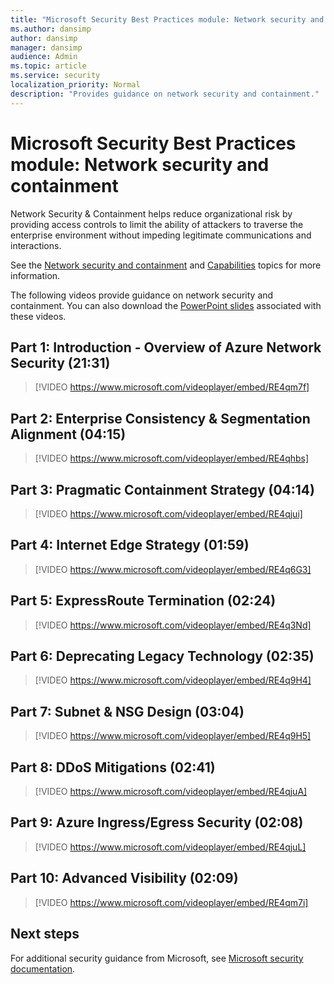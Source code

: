 ```yaml
---
title: "Microsoft Security Best Practices module: Network security and containment"
ms.author: dansimp
author: dansimp
manager: dansimp
audience: Admin
ms.topic: article
ms.service: security
localization_priority: Normal
description: "Provides guidance on network security and containment."
---
```


# Microsoft Security Best Practices module: Network security and containment
Network Security & Containment helps reduce organizational risk by providing access controls to limit the ability of attackers to traverse the enterprise environment without impeding legitimate communications and interactions. 

See the [Network security and containment](network-security-containment.md) and [Capabilities](network-containment-capabilities.md) topics for more information.

The following videos provide guidance on network security and containment. You can also download the [PowerPoint slides](/microsoft-365/downloads/security-compass-presentation.pptx) associated with these videos.

## Part 1: Introduction - Overview of Azure Network Security (21:31)
> [!VIDEO https://www.microsoft.com/videoplayer/embed/RE4qm7f]

## Part 2: Enterprise Consistency & Segmentation Alignment (04:15)
> [!VIDEO https://www.microsoft.com/videoplayer/embed/RE4qhbs]

## Part 3: Pragmatic Containment Strategy (04:14)
> [!VIDEO https://www.microsoft.com/videoplayer/embed/RE4qjui]

## Part 4: Internet Edge Strategy (01:59)
> [!VIDEO https://www.microsoft.com/videoplayer/embed/RE4q6G3]

## Part 5: ExpressRoute Termination (02:24)
> [!VIDEO https://www.microsoft.com/videoplayer/embed/RE4q3Nd]

## Part 6: Deprecating Legacy Technology (02:35)
> [!VIDEO https://www.microsoft.com/videoplayer/embed/RE4q9H4]

## Part 7: Subnet & NSG Design (03:04)
> [!VIDEO https://www.microsoft.com/videoplayer/embed/RE4q9H5]

## Part 8: DDoS Mitigations (02:41)
> [!VIDEO https://www.microsoft.com/videoplayer/embed/RE4qjuA]

## Part 9: Azure Ingress/Egress Security (02:08)
> [!VIDEO https://www.microsoft.com/videoplayer/embed/RE4qjuL]

## Part 10: Advanced Visibility (02:09)
> [!VIDEO https://www.microsoft.com/videoplayer/embed/RE4qm7i]

## Next steps

For additional security guidance from Microsoft, see [Microsoft security documentation](/security/).
